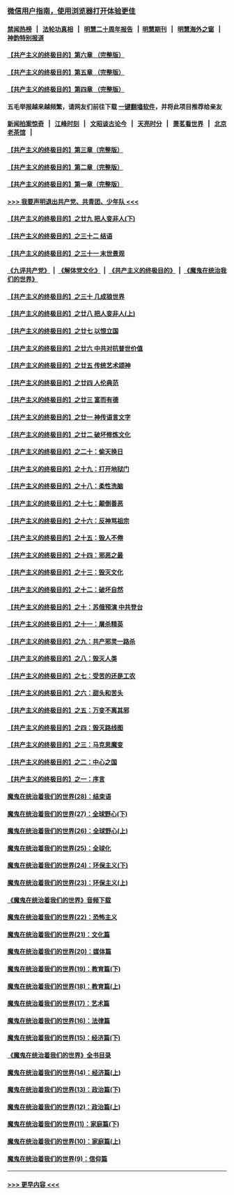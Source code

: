 ### [微信用户指南，使用浏览器打开体验更佳](https://github.com/gfw-breaker/banned-news1/blob/master/indexes/wechat-guide.md?t=0)
#### [禁闻热榜](热点新闻.md?t=0)  &nbsp;&nbsp;|&nbsp;&nbsp; [法轮功真相](https://github.com/gfw-breaker/truth/blob/master/README.md?t=0) &nbsp;&nbsp;|&nbsp;&nbsp; [明慧二十周年报告](https://github.com/gfw-breaker/mh-reports/blob/master/README.md?t=0) &nbsp;&nbsp;|&nbsp;&nbsp;[明慧期刊](https://github.com/gfw-breaker/mh-qikan) &nbsp;&nbsp;|&nbsp;&nbsp; [明慧海外之窗](https://github.com/gfw-breaker/mh-news/blob/master/README.md?t=0) &nbsp;&nbsp;|&nbsp;&nbsp; [神韵特别报道](https://github.com/gfw-breaker/mh-news/blob/master/shenyun.md?t=0)
#### [【共产主义的终极目的】第六章 （完整版）](../pages/nsc422/n11428913.md?t=02160211) 
#### [【共产主义的终极目的】第五章 （完整版）](../pages/nsc422/n11428912.md?t=02160211) 
#### [【共产主义的终极目的】第四章 （完整版）](../pages/nsc422/n11428907.md?t=02160211) 
#### 五毛举报越来越频繁，请网友们前往下载 [一键翻墙软件](https://github.com/gfw-breaker/ssr-accounts)，并将此项目推荐给亲友
#### [新闻拍案惊奇](https://github.com/gfw-breaker/banned-news1/blob/master/pages/link4.md) &nbsp;&nbsp;|&nbsp;&nbsp; [江峰时刻](https://github.com/gfw-breaker/banned-news1/blob/master/pages/link4.md) &nbsp;&nbsp;|&nbsp;&nbsp; [文昭谈古论今](https://github.com/gfw-breaker/banned-news1/blob/master/pages/link4.md) &nbsp;&nbsp;|&nbsp;&nbsp; [天亮时分](https://github.com/gfw-breaker/banned-news1/blob/master/pages/link4.md) &nbsp;&nbsp;|&nbsp;&nbsp; [萧茗看世界](https://github.com/gfw-breaker/banned-news1/blob/master/pages/link4.md) &nbsp;&nbsp;|&nbsp;&nbsp; [北京老茶馆](https://github.com/gfw-breaker/banned-news1/blob/master/pages/link4.md) &nbsp;&nbsp;|&nbsp;&nbsp; 
#### [【共产主义的终极目的】第三章（完整版）](../pages/nsc422/n11428848.md?t=02160211) 
#### [【共产主义的终极目的】第二章（完整版）](../pages/nsc422/n11428831.md?t=02160211) 
#### [【共产主义的终极目的】第一章（完整版）](../pages/nsc422/n11417651.md?t=02160211) 
#### [>>> 我要声明退出共产党、共青团、少年队 <<<](https://github.com/begood0513/goodnews/blob/master/quit/letter.md) 
#### [【共产主义的终极目的】之廿九 把人变非人(下)](../pages/nsc422/n11344140.md?t=02160211) 
#### [【共产主义的终极目的】之三十二 结语](../pages/nsc422/n11360535.md?t=02160211) 
#### [【共产主义的终极目的】之三十一 末世景观](../pages/nsc422/n11351129.md?t=02160211) 
#### [《九评共产党》](https://github.com/begood0513/9ping.md/blob/master/README.md) &nbsp;|&nbsp; [《解体党文化》](../../../../jtdwh.md/blob/master/README.md)  &nbsp;|&nbsp; [《共产主义的终极目的》](../../../../gczydzjmd.md/blob/master/README.md) &nbsp;|&nbsp; [《魔鬼在统治我们的世界》](../../../../mgztzwmdsj.md/blob/master/README.md) 
#### [【共产主义的终极目的】之三十 几成狼世界](../pages/nsc422/n11348280.md?t=02160211) 
#### [【共产主义的终极目的】之廿八 把人变非人(上)](../pages/nsc422/n11340492.md?t=02160211) 
#### [【共产主义的终极目的】之廿七 以恨立国](../pages/nsc422/n11336944.md?t=02160211) 
#### [【共产主义的终极目的】之廿六 中共对抗普世价值](../pages/nsc422/n11324785.md?t=02160211) 
#### [【共产主义的终极目的】之廿五 传统艺术颂神](../pages/nsc422/n11296396.md?t=02160211) 
#### [【共产主义的终极目的】之廿四 人伦典范](../pages/nsc422/n11296397.md?t=02160211) 
#### [【共产主义的终极目的】之廿三 富而有德](../pages/nsc422/n11283598.md?t=02160211) 
#### [【共产主义的终极目的】之廿一 神传语言文字](../pages/nsc422/n11263265.md?t=02160211) 
#### [【共产主义的终极目的】之廿二 破坏修炼文化](../pages/nsc422/n11245728.md?t=02160211) 
#### [【共产主义的终极目的】之二十：偷天换日](../pages/nsc422/n11238846.md?t=02160211) 
#### [【共产主义的终极目的】之十九：打开地狱门](../pages/nsc422/n11206376.md?t=02160211) 
#### [【共产主义的终极目的】之十八：柔性洗脑](../pages/nsc422/n11199994.md?t=02160211) 
#### [【共产主义的终极目的】之十七：颠倒善恶](../pages/nsc422/n11179782.md?t=02160211) 
#### [【共产主义的终极目的】之十六：反神骂祖宗](../pages/nsc422/n11166798.md?t=02160211) 
#### [【共产主义的终极目的】之十五：毁人不倦](../pages/nsc422/n11166792.md?t=02160211) 
#### [【共产主义的终极目的】之十四：邪恶之最](../pages/nsc422/n11150249.md?t=02160211) 
#### [【共产主义的终极目的】之十三：毁灭文化](../pages/nsc422/n11135227.md?t=02160211) 
#### [【共产主义的终极目的】之十二：破坏自然](../pages/nsc422/n11135214.md?t=02160211) 
#### [【共产主义的终极目的】之十：苏俄预演 中共登台](../pages/nsc422/n11118424.md?t=02160211) 
#### [【共产主义的终极目的】之十一：屠杀精英](../pages/nsc422/n11118442.md?t=02160211) 
#### [【共产主义的终极目的】之九：共产邪灵一路杀](../pages/nsc422/n11114139.md?t=02160211) 
#### [【共产主义的终极目的】之八：毁灭人类](../pages/nsc422/n11108503.md?t=02160211) 
#### [【共产主义的终极目的】之七：受苦的还是工农](../pages/nsc422/n11101809.md?t=02160211) 
#### [【共产主义的终极目的】之六：甜头和苦头](../pages/nsc422/n11096971.md?t=02160211) 
#### [【共产主义的终极目的】之五：万变不离其邪](../pages/nsc422/n11091285.md?t=02160211) 
#### [【共产主义的终极目的】之四：毁灭路线图](../pages/nsc422/n11086284.md?t=02160211) 
#### [【共产主义的终极目的】之三：马克思魔变](../pages/nsc422/n11061941.md?t=02160211) 
#### [【共产主义的终极目的】之二：中心之国](../pages/nsc422/n11047728.md?t=02160211) 
#### [【共产主义的终极目的】之一：序言](../pages/nsc422/n11086077.md?t=02160211) 
#### [魔鬼在统治着我们的世界(28)：结束语](../pages/nsc422/n10936246.md?t=02160211) 
#### [魔鬼在统治着我们的世界(27)：全球野心(下)](../pages/nsc422/n10928319.md?t=02160211) 
#### [魔鬼在统治着我们的世界(26)：全球野心(上)](../pages/nsc422/n10900318.md?t=02160211) 
#### [魔鬼在统治着我们的世界(25)：全球化](../pages/nsc422/n10788205.md?t=02160211) 
#### [魔鬼在统治着我们的世界(24)：环保主义(下)](../pages/nsc422/n10695307.md?t=02160211) 
#### [魔鬼在统治着我们的世界(23)：环保主义(上)](../pages/nsc422/n10688613.md?t=02160211) 
#### [《魔鬼在统治着我们的世界》音频下载](../pages/nsc422/n10635553.md?t=02160211) 
#### [魔鬼在统治着我们的世界(22)：恐怖主义](../pages/nsc422/n10614727.md?t=02160211) 
#### [魔鬼在统治着我们的世界(21)：文化篇](../pages/nsc422/n10597706.md?t=02160211) 
#### [魔鬼在统治着我们的世界(20)：媒体篇](../pages/nsc422/n10586579.md?t=02160211) 
#### [魔鬼在统治着我们的世界(19)：教育篇(下)](../pages/nsc422/n10564808.md?t=02160211) 
#### [魔鬼在统治着我们的世界(18)：教育篇(上)](../pages/nsc422/n10526970.md?t=02160211) 
#### [魔鬼在统治着我们的世界(17)：艺术篇](../pages/nsc422/n10499093.md?t=02160211) 
#### [魔鬼在统治着我们的世界(16)：法律篇](../pages/nsc422/n10485969.md?t=02160211) 
#### [魔鬼在统治着我们的世界(15)：经济篇(下)](../pages/nsc422/n10469975.md?t=02160211) 
#### [《魔鬼在统治着我们的世界》全书目录](../pages/nsc422/n10464261.md?t=02160211) 
#### [魔鬼在统治着我们的世界(14)：经济篇(上)](../pages/nsc422/n10457370.md?t=02160211) 
#### [魔鬼在统治着我们的世界(13)：政治篇(下)](../pages/nsc422/n10448270.md?t=02160211) 
#### [魔鬼在统治着我们的世界(12)：政治篇(上)](../pages/nsc422/n10444576.md?t=02160211) 
#### [魔鬼在统治着我们的世界(11)：家庭篇(下)](../pages/nsc422/n10440961.md?t=02160211) 
#### [魔鬼在统治着我们的世界(10)：家庭篇(上)](../pages/nsc422/n10435448.md?t=02160211) 
#### [魔鬼在统治着我们的世界(9)：信仰篇](../pages/nsc422/n10432159.md?t=02160211) 

----
#### [ >>> 更早内容 <<< ](../indexes/nsc422-earlier.md)
